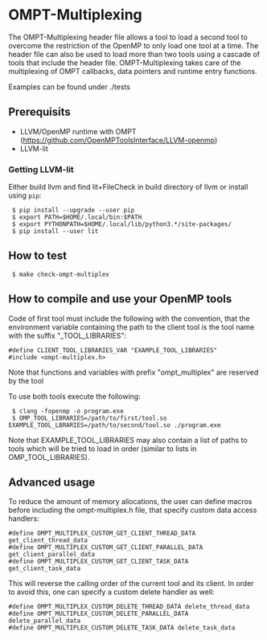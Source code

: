 # OMPT-Multiplexing
The OMPT-Multiplexing header file allows a tool to load a second tool to 
overcome the restriction of the OpenMP to only load one tool at a time. 
The header file can also be used to load more than two tools using a cascade 
of tools that include the header file. OMPT-Multiplexing takes care of the 
multiplexing of OMPT callbacks, data pointers and runtime entry functions.

Examples can be found under ./tests

## Prerequisits
- LLVM/OpenMP runtime with OMPT (https://github.com/OpenMPToolsInterface/LLVM-openmp)
- LLVM-lit

### Getting LLVM-lit
Either build llvm and find lit+FileCheck in build directory of llvm or install using `pip`:
```
 $ pip install --upgrade --user pip
 $ export PATH=$HOME/.local/bin:$PATH
 $ export PYTHONPATH=$HOME/.local/lib/python3.*/site-packages/
 $ pip install --user lit
```

## How to test
```
 $ make check-ompt-multiplex
```

## How to compile and use your OpenMP tools
Code of first tool must include the following with the convention, that the environment variable containing the path to the client tool is the tool name with the suffix "_TOOL_LIBRARIES":
```
#define CLIENT_TOOL_LIBRARIES_VAR "EXAMPLE_TOOL_LIBRARIES"
#include <ompt-multiplex.h>
```
Note that functions and variables with prefix "ompt_multiplex" are reserved by the tool


To use both tools execute the following:
```
 $ clang -fopenmp -o program.exe
 $ OMP_TOOL_LIBRARIES=/path/to/first/tool.so EXAMPLE_TOOL_LBRARIES=/path/to/second/tool.so ./program.exe
```
Note that EXAMPLE_TOOL_LIBRARIES may also contain a list of paths to tools which will be tried to load in order (similar to lists in OMP_TOOL_LIBRARIES).

## Advanced usage
To reduce the amount of memory allocations, the user can define macros before including the ompt-multiplex.h file, that specify custom data access handlers:

```
#define OMPT_MULTIPLEX_CUSTOM_GET_CLIENT_THREAD_DATA get_client_thread_data
#define OMPT_MULTIPLEX_CUSTOM_GET_CLIENT_PARALLEL_DATA get_client_parallel_data
#define OMPT_MULTIPLEX_CUSTOM_GET_CLIENT_TASK_DATA get_client_task_data
```

This will reverse the calling order of the current tool and its client. In order to avoid this, one can specify a custom delete handler as well:

```
#define OMPT_MULTIPLEX_CUSTOM_DELETE_THREAD_DATA delete_thread_data
#define OMPT_MULTIPLEX_CUSTOM_DELETE_PARALLEL_DATA delete_parallel_data
#define OMPT_MULTIPLEX_CUSTOM_DELETE_TASK_DATA delete_task_data
```

